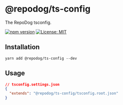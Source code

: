 # @repodog/ts-config

The RepoDog tsconfig.

[![npm version](https://badge.fury.io/js/%40repodog%2Fts-config.svg)](https://badge.fury.io/js/%40repodog%2Fts-config)
[![License: MIT](https://img.shields.io/badge/License-MIT-yellow.svg)](LICENSE)

## Installation

```shell
yarn add @repodog/ts-config --dev
```

## Usage

```json
// tsconfig.settings.json
{
  "extends": "@repodog/ts-config/tsconfig.root.json"
}
```
